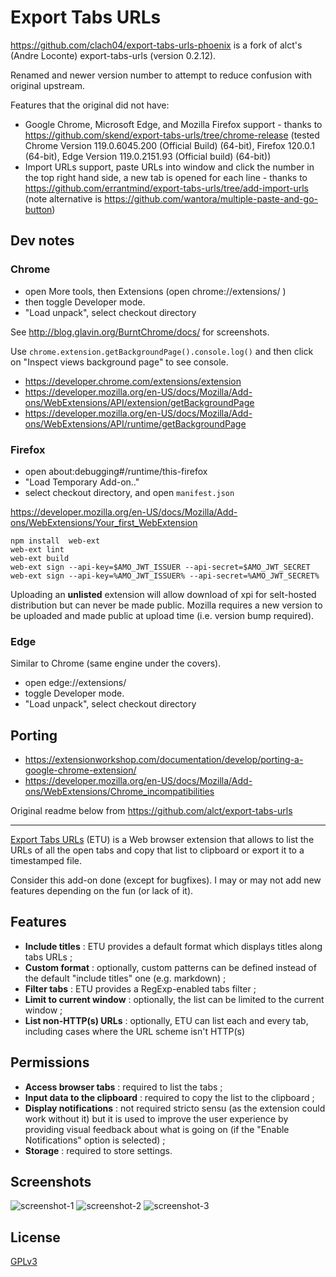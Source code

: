 # Export Tabs URLs

https://github.com/clach04/export-tabs-urls-phoenix is a fork of alct's (Andre Loconte) export-tabs-urls (version 0.2.12).

Renamed and newer version number to attempt to reduce confusion with original upstream.

Features that the original did not have:

  * Google Chrome, Microsoft Edge, and Mozilla Firefox support - thanks to https://github.com/skend/export-tabs-urls/tree/chrome-release (tested Chrome Version 119.0.6045.200 (Official Build) (64-bit), Firefox 120.0.1 (64-bit), Edge Version 119.0.2151.93 (Official build) (64-bit))
  * Import URLs support, paste URLs into window and click the number in the top right hand side, a new tab is opened for each line - thanks to https://github.com/errantmind/export-tabs-urls/tree/add-import-urls (note alternative is https://github.com/wantora/multiple-paste-and-go-button)

## Dev notes

### Chrome

  * open More tools, then Extensions (open chrome://extensions/ )
  * then toggle Developer mode.
  * "Load unpack", select checkout directory

See http://blog.glavin.org/BurntChrome/docs/ for screenshots.

Use `chrome.extension.getBackgroundPage().console.log()` and then click on "Inspect views background page" to see console.

  * https://developer.chrome.com/extensions/extension
  * https://developer.mozilla.org/en-US/docs/Mozilla/Add-ons/WebExtensions/API/extension/getBackgroundPage
  * https://developer.mozilla.org/en-US/docs/Mozilla/Add-ons/WebExtensions/API/runtime/getBackgroundPage


### Firefox

  * open about:debugging#/runtime/this-firefox
  * "Load Temporary Add-on.."
  * select checkout directory, and open `manifest.json`

https://developer.mozilla.org/en-US/docs/Mozilla/Add-ons/WebExtensions/Your_first_WebExtension

    npm install  web-ext
    web-ext lint
    web-ext build
    web-ext sign --api-key=$AMO_JWT_ISSUER --api-secret=$AMO_JWT_SECRET
    web-ext sign --api-key=%AMO_JWT_ISSUER% --api-secret=%AMO_JWT_SECRET%

Uploading an **unlisted** extension will allow download of xpi for selt-hosted distribution but can never be made public.
Mozilla requires a new version to be uploaded and made public at upload time (i.e. version bump required).


### Edge

Similar to Chrome (same engine under the covers).

  * open edge://extensions/
  * toggle Developer mode.
  * "Load unpack", select checkout directory

## Porting

  * https://extensionworkshop.com/documentation/develop/porting-a-google-chrome-extension/
  * https://developer.mozilla.org/en-US/docs/Mozilla/Add-ons/WebExtensions/Chrome_incompatibilities

Original readme below from https://github.com/alct/export-tabs-urls

---------

[Export Tabs URLs](https://addons.mozilla.org/en-US/firefox/addon/export-tabs-urls-and-titles/) (ETU) is a Web browser extension that allows to list the URLs of all the open tabs and copy that list to clipboard or export it to a timestamped file.

Consider this add-on done (except for bugfixes). I may or may not add new features depending on the fun (or lack of it).

## Features

- **Include titles** : ETU provides a default format which displays titles along tabs URLs ;
- **Custom format** : optionally, custom patterns can be defined instead of the default "include titles" one (e.g. markdown) ;
- **Filter tabs** : ETU provides a RegExp-enabled tabs filter ;
- **Limit to current window** : optionally, the list can be limited to the current window ;
- **List non-HTTP(s) URLs** : optionally, ETU can list each and every tab, including cases where the URL scheme isn't HTTP(s)

## Permissions

- **Access browser tabs** : required to list the tabs ;
- **Input data to the clipboard** : required to copy the list to the clipboard ;
- **Display notifications** : not required stricto sensu (as the extension could work without it) but it is used to improve the user experience by providing visual feedback about what is going on (if the "Enable Notifications" option is selected) ;
- **Storage** : required to store settings.

## Screenshots

![screenshot-1](https://imgs.be/5cadf463-2668.png)
![screenshot-2](https://imgs.be/5cadf439-1411.png)
![screenshot-3](https://imgs.be/5cadf44d-1457.png)

## License

[GPLv3](LICENSE)
